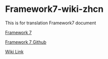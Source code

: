# Framework7-wiki-zhcn

This is for translation Framework7 document

[Framework 7](http://framework7.io/)

[Framework 7 Github ](https://github.com/nolimits4web/framework7/)

[Wiki Link](https://github.com/evolutionjay/Framework7-wiki-zhcn/wiki)

